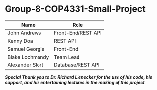 # Group-8-COP4331-Small-Project

|Name|Role|
|----|----|
|John Andrews|Front-End/REST API|
|Kenny Doa|REST API|
|Samuel Georgis|Front-End|
|Blake Lochmandy|Team Lead|
|Alexander Slort|Database/REST API|

***Special Thank you to Dr. Richard Lienecker for the use of his code, his support, and his entertaining lectures in the making of this project***